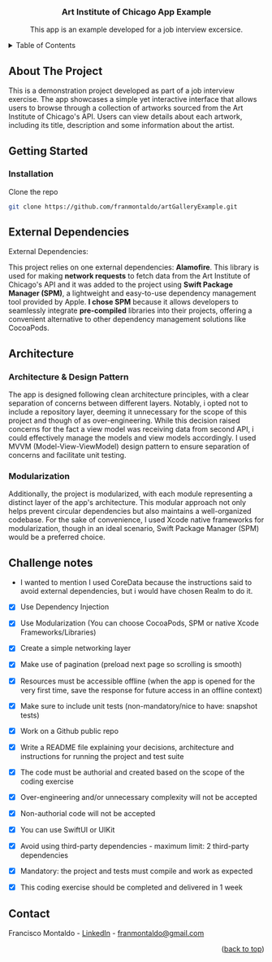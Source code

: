 <br />
<div align="center">
  <h3 align="center">Art Institute of Chicago App Example</h3>
  <p align="center">
    This app is an example developed for a job interview excersice. 
  </p>
</div>

<details>
  <summary>Table of Contents</summary>
  <ol>
    <li>
      <a href="#about-the-project">About The Project</a>
    </li>
    <li>
      <a href="#getting-started">Getting Started</a>
      <ul>
        <li><a href="#installation">Installation</a></li>
      </ul>
    </li>
    <li><a href="#external-dependencies">External Dependecies</a></li>
    <li><a href="#architecture">Architecture</a></li>
    <li><a href="#challenge-notes">Challenge Notes</a></li>
    <li><a href="#contact">Contact</a></li>
  </ol>
</details>

## About The Project
This is a demonstration project developed as part of a job interview exercise. The app showcases a simple yet interactive interface that allows users to browse through a collection of artworks sourced from the Art Institute of Chicago's API. Users can view details about each artwork, including its title, description and some information about the artist. 

## Getting Started
### Installation
Clone the repo
   ```sh
   git clone https://github.com/franmontaldo/artGalleryExample.git
   ```

## External Dependencies
External Dependencies:

This project relies on one external dependencies: **Alamofire**. This library is used for making **network requests** to fetch data from the Art Institute of Chicago's API and it was added to the project using **Swift Package Manager (SPM)**, a lightweight and easy-to-use dependency management tool provided by Apple. **I chose SPM** because it allows developers to seamlessly integrate **pre-compiled** libraries into their projects, offering a convenient alternative to other dependency management solutions like CocoaPods.

## Architecture

### Architecture & Design Pattern
The app is designed following clean architecture principles, with a clear separation of concerns between different layers. Notably, i opted not to include a repository layer, deeming it unnecessary for the scope of this project and though of as over-engineering. While this decision raised concerns for the fact a view model was receiving data from second API, i could effectively manage the models and view models accordingly. I used MVVM (Model-View-ViewModel) design pattern to ensure separation of concerns and facilitate unit testing.

### Modularization
Additionally, the project is modularized, with each module representing a distinct layer of the app's architecture. This modular approach not only helps prevent circular dependencies but also maintains a well-organized codebase. For the sake of convenience, I used Xcode native frameworks for modularization, though in an ideal scenario, Swift Package Manager (SPM) would be a preferred choice.

## Challenge notes
- I wanted to mention I used CoreData because the instructions said to avoid external dependencies, but i would have chosen Realm to do it.

- [x] Use Dependency Injection
- [x] Use Modularization (You can choose CocoaPods, SPM or native Xcode Frameworks/Libraries)
- [x] Create a simple networking layer
- [x] Make use of pagination (preload next page so scrolling is smooth)
- [x] Resources must be accessible offline (when the app is opened for the very first time, save the response for future access in an offline context)
- [x] Make sure to include unit tests (non-mandatory/nice to have: snapshot tests)
- [x] Work on a Github public repo

- [x] Write a README file explaining your decisions, architecture and instructions for running the project and test suite
- [x] The code must be authorial and created based on the scope of the coding exercise
- [x] Over-engineering and/or unnecessary complexity will not be accepted
- [x] Non-authorial code will not be accepted
- [x] You can use SwiftUI or UIKit
- [x] Avoid using third-party dependencies - maximum limit: 2 third-party dependencies
- [x] Mandatory: the project and tests must compile and work as expected
- [x] This coding exercise should be completed and delivered in 1 week

## Contact
Francisco Montaldo - [LinkedIn](https://linkedin.com/in/franmontaldo/) - franmontaldo@gmail.com 

<p align="right">(<a href="#readme-top">back to top</a>)</p>

